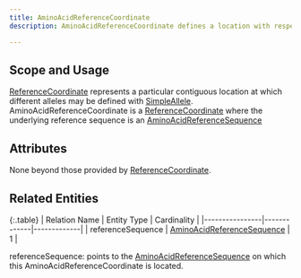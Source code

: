 ```yaml
---
title: AminoAcidReferenceCoordinate
description: AminoAcidReferenceCoordinate defines a location with respect to an <a href="../reference_sequence/amino_acid_reference_sequence.html">AminoAcidReferenceSequence</a>.  

---
```


Scope and Usage
---------------

[ReferenceCoordinate](reference_coordinate.html) represents a particular contiguous location at which different alleles may be defined with [SimpleAllele](simple_allele.html).  AminoAcidReferenceCoordinate is a [ReferenceCoordinate](reference_coordinate.html) where the underlying reference sequence is an [AminoAcidReferenceSequence](../reference_sequence/amino_acid_reference_sequence.html)

Attributes 
----------

None beyond those provided by [ReferenceCoordinate](reference_coordinate.html).

Related Entities
----------------

{:.table}
|  Relation Name | Entity Type | Cardinality |
|----------------|-------------|-------------|
| referenceSequence | [AminoAcidReferenceSequence](../reference_sequence/amino_acid_reference_sequence.html) | 1 |

referenceSequence: points to the [AminoAcidReferenceSequence](../reference_sequence/amino_acid_reference_sequence.html)  on which this AminoAcidReferenceCoordinate is located.
